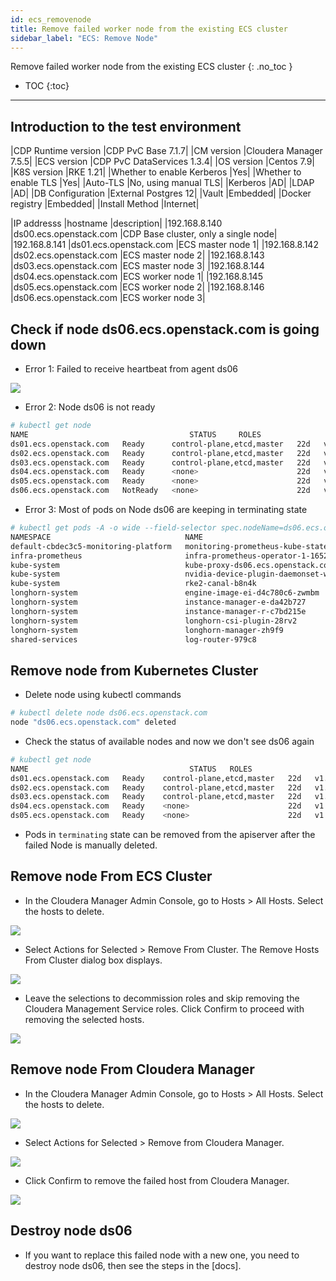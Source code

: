 ```yaml
---
id: ecs_removenode
title: Remove failed worker node from the existing ECS cluster
sidebar_label: "ECS: Remove Node"
---
```

Remove failed worker node from the existing ECS cluster
{: .no_toc }

- TOC
{:toc}

---

## Introduction to the test environment

|CDP Runtime version |CDP PvC Base 7.1.7|
|CM version |Cloudera Manager 7.5.5|
|ECS version |CDP PvC DataServices 1.3.4|
|OS version |Centos 7.9|
|K8S version |RKE 1.21|
|Whether to enable Kerberos |Yes|
|Whether to enable TLS |Yes|
|Auto-TLS |No, using manual TLS|
|Kerberos |AD|
|LDAP |AD|
|DB Configuration |External Postgres 12|
|Vault |Embedded|
|Docker registry |Embedded|
|Install Method |Internet|

|IP addresss |hostname |description|
|192.168.8.140	|ds00.ecs.openstack.com |CDP Base cluster, only a single node|
|192.168.8.141	|ds01.ecs.openstack.com |ECS master node 1|
|192.168.8.142	|ds02.ecs.openstack.com |ECS master node 2|
|192.168.8.143	|ds03.ecs.openstack.com |ECS master node 3|
|192.168.8.144	|ds04.ecs.openstack.com |ECS worker node 1|
|192.168.8.145	|ds05.ecs.openstack.com |ECS worker node 2|
|192.168.8.146	|ds06.ecs.openstack.com |ECS worker node 3|

## Check if node ds06.ecs.openstack.com is going down

* Error 1: Failed to receive heartbeat from agent ds06

![](../../assets/images/removenode01.png)

* Error 2: Node ds06 is not ready
```bash
# kubectl get node
NAME                                    STATUS     ROLES                       AGE   VERSION
ds01.ecs.openstack.com   Ready      control-plane,etcd,master   22d   v1.21.8+rke2r2
ds02.ecs.openstack.com   Ready      control-plane,etcd,master   22d   v1.21.8+rke2r2
ds03.ecs.openstack.com   Ready      control-plane,etcd,master   22d   v1.21.8+rke2r2
ds04.ecs.openstack.com   Ready      <none>                      22d   v1.21.8+rke2r2
ds05.ecs.openstack.com   Ready      <none>                      22d   v1.21.8+rke2r2
ds06.ecs.openstack.com   NotReady   <none>                      22d   v1.21.8+rke2r2
```
* Error 3: Most of pods on Node ds06  are keeping in terminating state
```bash
# kubectl get pods -A -o wide --field-selector spec.nodeName=ds06.ecs.openstack.com
NAMESPACE                              NAME                                                              READY   STATUS        RESTARTS   AGE    IP               NODE                                    NOMINATED NODE   READINESS GATES
default-cbdec3c5-monitoring-platform   monitoring-prometheus-kube-state-metrics-6ffcdcb5b4-ljgfq         2/2     Terminating   0          2d1h   10.42.4.27       ds06.ecs.openstack.com   <none>           <none>
infra-prometheus                       infra-prometheus-operator-1-1652500324-prometheus-node-expgjddh   1/1     Running       0          22d    192.168.8.146   ds06.ecs.openstack.com   <none>           <none>
kube-system                            kube-proxy-ds06.ecs.openstack.com                  1/1     Running       0          2d6h   192.168.8.146   ds06.ecs.openstack.com   <none>           <none>
kube-system                            nvidia-device-plugin-daemonset-wnq8p                              1/1     Running       0          22d    10.42.4.5        ds06.ecs.openstack.com   <none>           <none>
kube-system                            rke2-canal-b8n4k                                                  2/2     Running       0          22d    192.168.8.146   ds06.ecs.openstack.com   <none>           <none>
longhorn-system                        engine-image-ei-d4c780c6-zwmbm                                    1/1     Running       0          22d    10.42.4.4        ds06.ecs.openstack.com   <none>           <none>
longhorn-system                        instance-manager-e-da42b727                                       1/1     Terminating   0          2d2h   10.42.4.15       ds06.ecs.openstack.com   <none>           <none>
longhorn-system                        instance-manager-r-c7bd215e                                       1/1     Terminating   0          2d2h   10.42.4.16       ds06.ecs.openstack.com   <none>           <none>
longhorn-system                        longhorn-csi-plugin-28rv2                                         2/2     Running       0          22d    10.42.4.3        ds06.ecs.openstack.com   <none>           <none>
longhorn-system                        longhorn-manager-zh9f9                                            1/1     Running       0          22d    10.42.4.6        ds06.ecs.openstack.com   <none>           <none>
shared-services                        log-router-979c8                                                  2/2     Running       0          10d    10.42.4.2        ds06.ecs.openstack.com   <none>           <none>
```

## Remove node from Kubernetes Cluster

* Delete node using kubectl commands
```bash
# kubectl delete node ds06.ecs.openstack.com
node "ds06.ecs.openstack.com" deleted
```
* Check the status of available nodes and now we don't see ds06 again
```bash
# kubectl get node
NAME                                    STATUS   ROLES                       AGE   VERSION
ds01.ecs.openstack.com   Ready    control-plane,etcd,master   22d   v1.21.8+rke2r2
ds02.ecs.openstack.com   Ready    control-plane,etcd,master   22d   v1.21.8+rke2r2
ds03.ecs.openstack.com   Ready    control-plane,etcd,master   22d   v1.21.8+rke2r2
ds04.ecs.openstack.com   Ready    <none>                      22d   v1.21.8+rke2r2
ds05.ecs.openstack.com   Ready    <none>                      22d   v1.21.8+rke2r2
```
* Pods in `terminating` state can be removed from the apiserver after the failed Node is manually deleted.


## Remove node From ECS Cluster

* In the Cloudera Manager Admin Console, go to Hosts > All Hosts. Select the hosts to delete.

![](../../assets/images/removenode02.png)

* Select Actions for Selected > Remove From Cluster. The Remove Hosts From Cluster dialog box displays.

![](../../assets/images/removenode03.png)

* Leave the selections to decommission roles and skip removing the Cloudera Management Service roles. Click Confirm to proceed with removing the selected hosts.

![](../../assets/images/removenode04.png)


## Remove node From Cloudera Manager

* In the Cloudera Manager Admin Console, go to Hosts > All Hosts. Select the hosts to delete.

![](../../assets/images/removenode05.png)

* Select Actions for Selected > Remove from Cloudera Manager.

![](../../assets/images/removenode06.png)

* Click Confirm to remove the failed host from Cloudera Manager.

![](../../assets/images/removenode07.png)


## Destroy node ds06

* If you want to replace this failed node with a new one, you need to destroy node ds06, then see the steps in the [docs].

